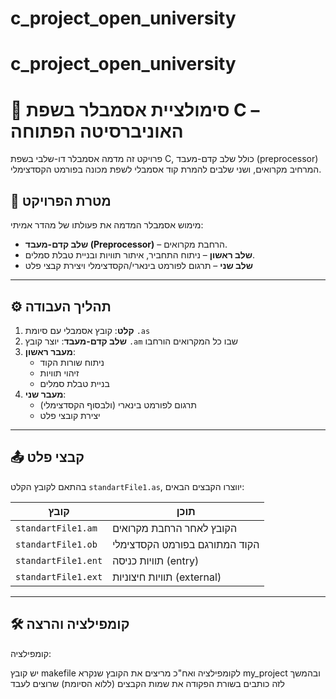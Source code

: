 # c_project_open_university
# c_project_open_university
# 🔧 סימולציית אסמבלר בשפת C – האוניברסיטה הפתוחה

פרויקט זה מדמה אסמבלר דו-שלבי בשפת C, כולל שלב קדם-מעבד (preprocessor) המרחיב מקרואים, ושני שלבים להמרת קוד אסמבלי לשפת מכונה בפורמט הקסדצימלי.

## 🎯 מטרת הפרויקט

מימוש אסמבלר המדמה את פעולתו של מהדר אמיתי:
- **שלב קדם-מעבד (Preprocessor)** – הרחבת מקרואים.
- **שלב ראשון** – ניתוח התחביר, איתור תוויות ובניית טבלת סמלים.
- **שלב שני** – תרגום לפורמט בינארי/הקסדצימלי ויצירת קבצי פלט

---

## ⚙️ תהליך העבודה

1. **קלט**: קובץ אסמבלי עם סיומת `.as`
2. **שלב קדם-מעבד**: יוצר קובץ `.am` שבו כל המקרואים הורחבו
3. **מעבר ראשון**:
   - ניתוח שורות הקוד
   - זיהוי תוויות
   - בניית טבלת סמלים
4. **מעבר שני**:
   - תרגום לפורמט בינארי (ולבסוף הקסדצימלי)
   - יצירת קובצי פלט

---

## 📤 קבצי פלט

בהתאם לקובץ הקלט `standartFile1.as`, יווצרו הקבצים הבאים:

| קובץ | תוכן |
|------|-------|
| `standartFile1.am` | הקובץ לאחר הרחבת מקרואים |
| `standartFile1.ob` | הקוד המתורגם בפורמט הקסדצימלי |
| `standartFile1.ent` | תוויות כניסה (entry) |
| `standartFile1.ext` | תוויות חיצוניות (external) |

---

## 🛠️ קומפילציה והרצה

קומפילציה:

יש קובץ makefile לקומפילציה ואח"כ מריצים את הקובץ שנקרא my_project ובהמשך לזה כותבים בשורת הפקודה את שמות הקבצים (ללוא הסיומת) שרוצים לעבד

